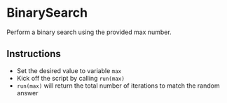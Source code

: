 # BinarySearch
Perform a binary search using the provided max number.

## Instructions
* Set the desired value to variable `max`
* Kick off the script by calling `run(max)`
* `run(max)` will return the total number of iterations to match the random answer